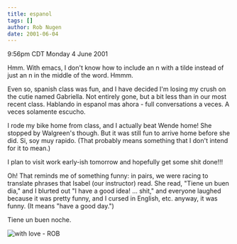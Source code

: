 ```yaml
---
title: espanol
tags: []
author: Rob Nugen
date: 2001-06-04
---
```


<title>espanol</title>
<p class=date>9:56pm CDT Monday 4 June 2001</p>

<p>Hmm.  With emacs, I don't know how to include an n with a tilde
instead of just an n in the middle of the word.  Hmmm.</p>

<p>Even so, spanish class was fun, and I have decided I'm losing my
crush on the cutie named Gabriella.  Not entirely gone, but a bit less
than in our most recent class.  Hablando in espanol mas ahora - full
conversations a veces.  A veces solamente escucho.</p>

<p>I rode my bike home from class, and I actually beat Wende home!
She stopped by Walgreen's though.  But it was still fun to arrive home
before she did.  Si, soy muy rapido.  (That probably means something
that I don't intend for it to mean.)</p>

<p>I plan to visit work early-ish tomorrow and hopefully get some shit
done!!!</p>

<p>Oh! That reminds me of something funny: in pairs, we were racing to
translate phrases that Isabel (our instructor) read.  She read, "Tiene
un buen dia," and I blurted out "I have a good idea! ...  shit," and
everyone laughed because it was pretty funny, and I cursed in English,
etc.  anyway, it was funny.  (It means "have a good day.")</p>

<p>Tiene un buen noche.</p>

<p><img src='/images/rob/wL-ROB.gif' alt='with love - ROB'/></p>

